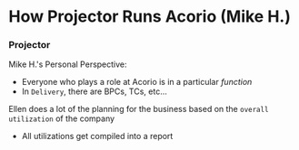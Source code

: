 # How Projector Runs Acorio (Mike H.)

### **Projector**
Mike H.'s Personal Perspective:
- Everyone who plays a role at Acorio is in a particular _function_
- In `Delivery`, there are BPCs, TCs, etc...

Ellen does a lot of the planning for the business based on the `overall utilization` of the company
- All utilizations get compiled into a report
